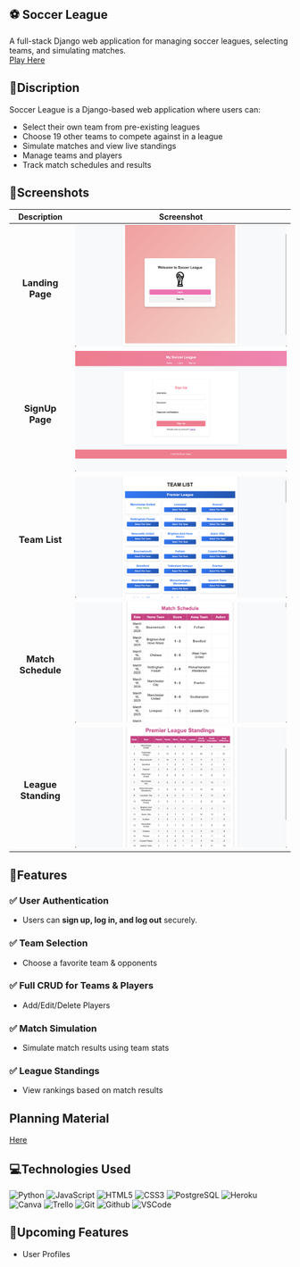 ## ⚽ Soccer League
A full-stack Django web application for managing soccer leagues, selecting teams, and simulating matches.
<br/>[Play Here](https://soccer-league-f8cb7ffa0929.herokuapp.com/)
## 🚀Discription
Soccer League is a Django-based web application where users can:

- Select their own team from pre-existing leagues
- Choose 19 other teams to compete against in a league
- Simulate matches and view live standings
- Manage teams and players
- Track match schedules and results

## 📸Screenshots
  |   Description | Screenshot |
  |:-------------:| -----------|
  | <h3>Landing Page</h3> | ![screenshot1](https://github.com/EdwardKim030391/Soccer-league/blob/main/Soccer_League/league/static/images/ReadMeImage/MainPage.png)  
  | <h3>SignUp Page</h3> | ![screenshot2](https://github.com/EdwardKim030391/Soccer-league/blob/main/Soccer_League/league/static/images/ReadMeImage/SignUp.png)  
  | <h3>Team List</h3> | ![screenshot3](https://github.com/EdwardKim030391/Soccer-league/blob/main/Soccer_League/league/static/images/ReadMeImage/TeamList.png)
  | <h3>Match Schedule</h3> | ![screenshot4](https://github.com/EdwardKim030391/Soccer-league/blob/main/Soccer_League/league/static/images/ReadMeImage/MatchSchedule.png)
  | <h3>League Standing</h3> | ![screenshot5](https://github.com/EdwardKim030391/Soccer-league/blob/main/Soccer_League/league/static/images/ReadMeImage/LeagueStanding.png)
  
## 📍Features
### ✅ User Authentication
- Users can **sign up, log in, and log out** securely.

### ✅ Team Selection 
- Choose a favorite team & opponents

### ✅ Full CRUD for Teams & Players
- Add/Edit/Delete Players

### ✅ Match Simulation
- Simulate match results using team stats

### ✅ League Standings
- View rankings based on match results




## Planning Material
[Here](https://trello.com/b/dW56W4aU/play-soccer-league)


## 💻Technologies Used
![Python](https://img.shields.io/badge/-Python-05122A?style=flat&logo=python)
![JavaScript](https://img.shields.io/badge/-JavaScript-05122A?style=flat&logo=javascript)
![HTML5](https://img.shields.io/badge/-HTML5-05122A?style=flat&logo=html5)
![CSS3](https://img.shields.io/badge/-CSS-05122A?style=flat&logo=css3)
![PostgreSQL](https://img.shields.io/badge/-PostgreSQL-05122A?style=flat&logo=postgresql)
![Heroku](https://img.shields.io/badge/-Heroku-05122A?style=flat&logo=heroku)
![Canva](https://img.shields.io/badge/-Canva-05122A?style=flat&logo=canva)
![Trello](https://img.shields.io/badge/-Trello-05122A?style=flat&logo=trello)
![Git](https://img.shields.io/badge/-Git-05122A?style=flat&logo=git)
![Github](https://img.shields.io/badge/-GitHub-05122A?style=flat&logo=github)
![VSCode](https://img.shields.io/badge/-VS_Code-05122A?style=flat&logo=visualstudio)


## 🎉Upcoming Features
- User Profiles
